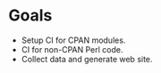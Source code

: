 # Goals


* Setup CI for CPAN modules.
* CI for non-CPAN Perl code.
* Collect data and generate web site.


